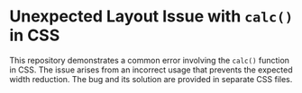 # Unexpected Layout Issue with `calc()` in CSS

This repository demonstrates a common error involving the `calc()` function in CSS.  The issue arises from an incorrect usage that prevents the expected width reduction. The bug and its solution are provided in separate CSS files.